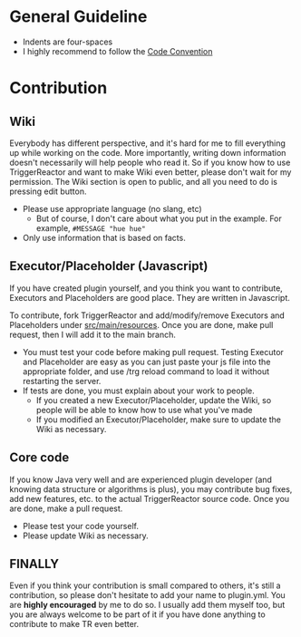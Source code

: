 # General Guideline
* Indents are four-spaces
* I highly recommend to follow the [Code Convention](http://www.oracle.com/technetwork/java/codeconvtoc-136057.html)

# Contribution
## Wiki
Everybody has different perspective, and it's hard for me to fill everything up while working on the code. More importantly,
writing down information doesn't necessarily will help people who read it. So if you know how to use TriggerReactor and want to make
Wiki even better, please don't wait for my permission. The Wiki section is open to public, and all you need to do is pressing edit button.

* Please use appropriate language (no slang, etc)
    * But of course, I don't care about what you put in the example. For example, `#MESSAGE "hue hue"`
* Only use information that is based on facts.

## Executor/Placeholder (Javascript)
If you have created plugin yourself, and you think you want to contribute, Executors and Placeholders are good place. They are written
in Javascript.

To contribute, fork TriggerReactor and add/modify/remove Executors and Placeholders under 
[src/main/resources](https://github.com/wysohn/TriggerReactor/tree/master/src/main/resources). Once you are done, make pull request,
then I will add it to the main branch.

* You must test your code before making pull request. Testing Executor and Placeholder are easy as you can just paste your js file into
the appropriate folder, and use /trg reload command to load it without restarting the server.
* If tests are done, you must explain about your work to people.
    * If you created a new Executor/Placeholder, update the Wiki, so people will be able to know how to use what you've made
    * If you modified an Executor/Placeholder, make sure to update the Wiki as necessary.

## Core code
If you know Java very well and are experienced plugin developer (and knowing data structure or algorithms is plus), you may contribute bug fixes, add new features, etc. to the actual
TriggerReactor source code. Once you are done, make a pull request.

* Please test your code yourself.
* Please update Wiki as necessary. 

## FINALLY
Even if you think your contribution is small compared to others, it's still a contribution, so please don't hesitate to add your name to plugin.yml. You are **highly encouraged** by me to do so. I usually add them myself too, but you are always welcome to be part of it if you have done anything to contribute to make TR even better.
